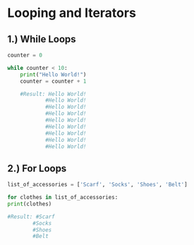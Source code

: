 # Looping and Iterators

## 1.) While Loops
```python
counter = 0

while counter < 10:
    print("Hello World!")
    counter = counter + 1

    #Result: Hello World!
            #Hello World!
            #Hello World!
            #Hello World!
            #Hello World!
            #Hello World!
            #Hello World!
            #Hello World!
            #Hello World!
```
## 2.) For Loops
```python
list_of_accessories = ['Scarf', 'Socks', 'Shoes', 'Belt']

for clothes in list_of_accessories:
print(clothes)

#Result: #Scarf
        #Socks
        #Shoes
        #Belt 

```